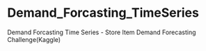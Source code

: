 # Demand_Forcasting_TimeSeries
Demand Forcasting Time Series - Store Item Demand Forecasting Challenge(Kaggle)
